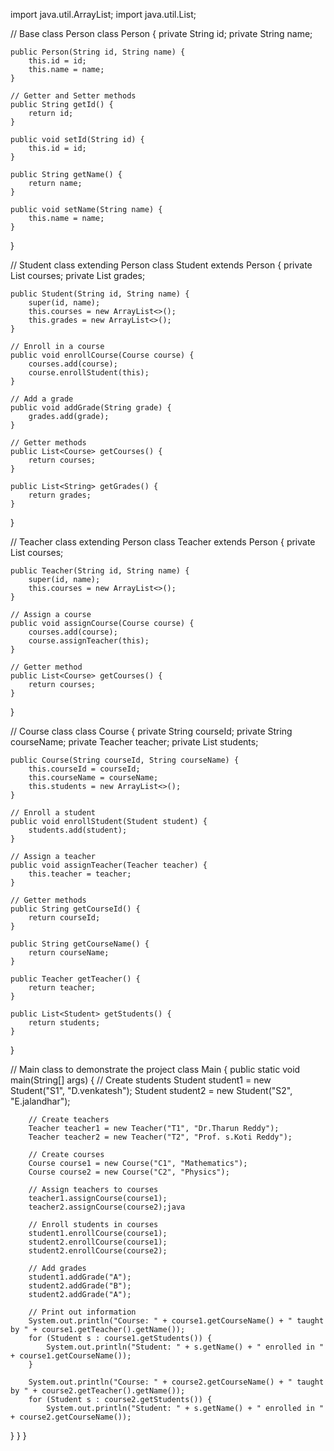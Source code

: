 import java.util.ArrayList;
import java.util.List;

// Base class Person
class Person {
    private String id;
    private String name;

    public Person(String id, String name) {
        this.id = id;
        this.name = name;
    }

    // Getter and Setter methods
    public String getId() {
        return id;
    }

    public void setId(String id) {
        this.id = id;
    }

    public String getName() {
        return name;
    }

    public void setName(String name) {
        this.name = name;
    }
}

// Student class extending Person
class Student extends Person {
    private List<Course> courses;
    private List<String> grades;

    public Student(String id, String name) {
        super(id, name);
        this.courses = new ArrayList<>();
        this.grades = new ArrayList<>();
    }

    // Enroll in a course
    public void enrollCourse(Course course) {
        courses.add(course);
        course.enrollStudent(this);
    }

    // Add a grade
    public void addGrade(String grade) {
        grades.add(grade);
    }

    // Getter methods
    public List<Course> getCourses() {
        return courses;
    }

    public List<String> getGrades() {
        return grades;
    }
}

// Teacher class extending Person
class Teacher extends Person {
    private List<Course> courses;

    public Teacher(String id, String name) {
        super(id, name);
        this.courses = new ArrayList<>();
    }

    // Assign a course
    public void assignCourse(Course course) {
        courses.add(course);
        course.assignTeacher(this);
    }

    // Getter method
    public List<Course> getCourses() {
        return courses;
    }
}

// Course class
class Course {
    private String courseId;
    private String courseName;
    private Teacher teacher;
    private List<Student> students;

    public Course(String courseId, String courseName) {
        this.courseId = courseId;
        this.courseName = courseName;
        this.students = new ArrayList<>();
    }

    // Enroll a student
    public void enrollStudent(Student student) {
        students.add(student);
    }

    // Assign a teacher
    public void assignTeacher(Teacher teacher) {
        this.teacher = teacher;
    }

    // Getter methods
    public String getCourseId() {
        return courseId;
    }

    public String getCourseName() {
        return courseName;
    }

    public Teacher getTeacher() {
        return teacher;
    }

    public List<Student> getStudents() {
        return students;
    }
}

// Main class to demonstrate the project
class Main {
    public static void main(String[] args) {
        // Create students
        Student student1 = new Student("S1", "D.venkatesh");
        Student student2 = new Student("S2", "E.jalandhar");

        // Create teachers
        Teacher teacher1 = new Teacher("T1", "Dr.Tharun Reddy");
        Teacher teacher2 = new Teacher("T2", "Prof. s.Koti Reddy");

        // Create courses
        Course course1 = new Course("C1", "Mathematics");
        Course course2 = new Course("C2", "Physics");

        // Assign teachers to courses
        teacher1.assignCourse(course1);
        teacher2.assignCourse(course2);java

        // Enroll students in courses
        student1.enrollCourse(course1);
        student2.enrollCourse(course1);
        student2.enrollCourse(course2);

        // Add grades
        student1.addGrade("A");
        student2.addGrade("B");
        student2.addGrade("A");

        // Print out information
        System.out.println("Course: " + course1.getCourseName() + " taught by " + course1.getTeacher().getName());
        for (Student s : course1.getStudents()) {
            System.out.println("Student: " + s.getName() + " enrolled in " + course1.getCourseName());
        }

        System.out.println("Course: " + course2.getCourseName() + " taught by " + course2.getTeacher().getName());
        for (Student s : course2.getStudents()) {
            System.out.println("Student: " + s.getName() + " enrolled in " + course2.getCourseName());
}
}
}
